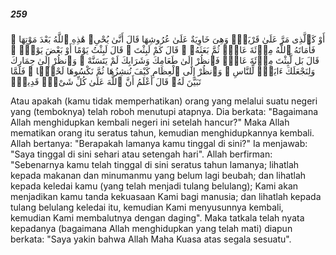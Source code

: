 ##### 259

<span class="ayah">أَوْ كَٱلَّذِى مَرَّ عَلَىٰ قَرْيَةٍۢ وَهِىَ خَاوِيَةٌ عَلَىٰ عُرُوشِهَا قَالَ أَنَّىٰ يُحْىِۦ هَٰذِهِ ٱللَّهُ بَعْدَ مَوْتِهَا ۖ فَأَمَاتَهُ ٱللَّهُ مِا۟ئَةَ عَامٍۢ ثُمَّ بَعَثَهُۥ ۖ قَالَ كَمْ لَبِثْتَ ۖ قَالَ لَبِثْتُ يَوْمًا أَوْ بَعْضَ يَوْمٍۢ ۖ قَالَ بَل لَّبِثْتَ مِا۟ئَةَ عَامٍۢ فَٱنظُرْ إِلَىٰ طَعَامِكَ وَشَرَابِكَ لَمْ يَتَسَنَّهْ ۖ وَٱنظُرْ إِلَىٰ حِمَارِكَ وَلِنَجْعَلَكَ ءَايَةًۭ لِّلنَّاسِ ۖ وَٱنظُرْ إِلَى ٱلْعِظَامِ كَيْفَ نُنشِزُهَا ثُمَّ نَكْسُوهَا لَحْمًۭا ۚ فَلَمَّا تَبَيَّنَ لَهُۥ قَالَ أَعْلَمُ أَنَّ ٱللَّهَ عَلَىٰ كُلِّ شَىْءٍۢ قَدِيرٌۭ</span>

<span class="ayah_translation">Atau apakah (kamu tidak memperhatikan) orang yang melalui suatu negeri yang (temboknya) telah roboh menutupi atapnya. Dia berkata: "Bagaimana Allah menghidupkan kembali negeri ini setelah hancur?" Maka Allah mematikan orang itu seratus tahun, kemudian menghidupkannya kembali. Allah bertanya: "Berapakah lamanya kamu tinggal di sini?" Ia menjawab: "Saya tinggal di sini sehari atau setengah hari". Allah berfirman: "Sebenarnya kamu telah tinggal di sini seratus tahun lamanya; lihatlah kepada makanan dan minumanmu yang belum lagi beubah; dan lihatlah kepada keledai kamu (yang telah menjadi tulang belulang); Kami akan menjadikan kamu tanda kekuasaan Kami bagi manusia; dan lihatlah kepada tulang belulang keledai itu, kemudian Kami menyusunnya kembali, kemudian Kami membalutnya dengan daging". Maka tatkala telah nyata kepadanya (bagaimana Allah menghidupkan yang telah mati) diapun berkata: "Saya yakin bahwa Allah Maha Kuasa atas segala sesuatu".</span>
